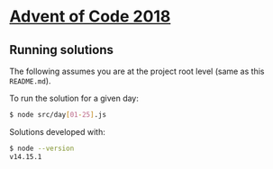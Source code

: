 # [Advent of Code 2018](https://adventofcode.com/2018)

## Running solutions

The following assumes you are at the project root level (same as this `README.md`).

To run the solution for a given day:

```bash
$ node src/day[01-25].js
```

Solutions developed with:

```bash
$ node --version
v14.15.1
```
